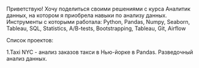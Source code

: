 Приветствую!
Хочу поделиться своими решениями с курса Аналитик данных, на котором я приобрела навыки по анализу данных. Инструменты с которыми работала:
Python,
Pandas,
Numpy,
Seaborn,
Tableau,
SQL,
Statistics,
A/B-tests,
Bootstrapping,
Tableau,
Git,
Airflow

Список проектов:

1.Taxi NYC - анализ заказов такси в Нью-йорке в Pandas. Разведочный анализ данных.
